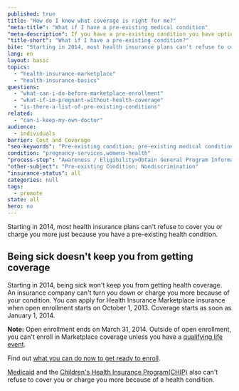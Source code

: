 ```yaml
---
published: true
title: "How do I know what coverage is right for me?"
"meta-title": "What if I have a pre-existing medical condition"
"meta-description": If you have a pre-existing condition you have options.
"title-short": "What if I have a pre-existing condition?"
bite: "Starting in 2014, most health insurance plans can't refuse to cover you or charge you more just because you have a pre-existing health condition."
lang: en
layout: basic
topics:
  - "health-insurance-marketplace"
  - "health-insurance-basics"
questions:
  - "what-can-i-do-before-marketplace-enrollment"
  - "what-if-im-pregnant-without-health-coverage"
  - "is-there-a-list-of-pre-existing-conditions"
related:
  - "can-i-keep-my-own-doctor"
audience:
  - individuals
barrier: Cost and Coverage
"seo-keywords": "Pre-existing condition; pre-existing medical condition; health insurance marketplace"
condition: "pregnancy-services,womens-health"
"process-step": "Awareness / Eligibility>Obtain General Program Information"
"other-subject": "Pre-existing Condition; Nondiscrimination"
"insurance-status": all
categories: null
tags:
  - promote
state: all
hero: no
---
```


Starting in 2014, most health insurance plans can't refuse to cover you or charge you more just because you have a pre-existing health condition.

## Being sick doesn't keep you from getting coverage

Starting in 2014, being sick won't keep you from getting health coverage. An insurance company can't turn you down or charge you more because of your condition. You can apply for Health Insurance Marketplace insurance when open enrollment starts on October 1, 2013. Coverage starts as soon as January 1, 2014.

**Note:** Open enrollment ends on March 31, 2014. Outside of open enrollment, you can't enroll in Marketplace coverage unless you have a [qualifying life event](/glossary/qualifying-life-event "glossary").

Find out [what you can do now to get ready to enroll](/how-can-i-get-ready-to-enroll-in-the-marketplace).

[Medicaid](/do-i-qualify-for-medicaid) and the [Children's Health Insurance Program(CHIP)](/are-my-children-eligible-for-chip) also can't refuse to cover you or charge you more because of a health condition.
